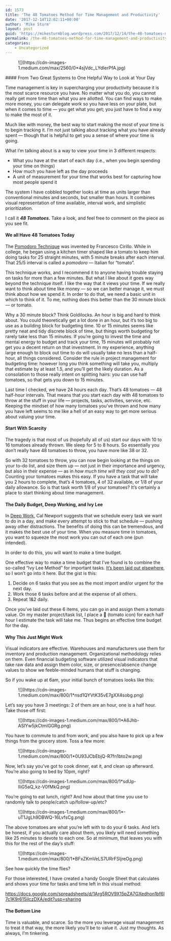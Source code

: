 ```yaml
---
id: 1573
title: 'The 48 Tomatoes Method for Time Management and Productivity'
date: '2017-12-14T12:02:11+00:00'
author: 'Mike Sturm'
layout: post
guid: 'https://mikesturmblog.wordpress.com/2017/12/14/the-48-tomatoes-method-for-time-management-and-productivity/'
permalink: /the-48-tomatoes-method-for-time-management-and-productivity/
categories:
    - Uncategorized
---
```


<figure>![](https://cdn-images-1.medium.com/max/2560/0*4sjVdc_LYdIerPfA.jpg)</figure>#### From Two Great Systems to One Helpful Way to Look at Your Day

Time management is key in supercharging your productivity because it is the most scarce resource you have. No matter what you do, you cannot really get more time than what you are allotted. You can find ways to make more money, you can delegate work so you have less on your plate, but when it comes to time — you get what you get; you just have to find a way to make the most of it.

Much like with money, the best way to start making the most of your time is to begin tracking it. I’m not just talking about tracking what you have already spent — though that is helpful to get you a sense of where your time is going.

What I’m talking about is a way to view your time in 3 different respects:

- What you have at the start of each day (i.e., when you begin spending your time on things)
- How much you have left as the day proceeds
- A unit of measurement for your time that works best for capturing how most people spend it

The system I have cobbled together looks at time as units larger than conventional minutes and seconds, but smaller than hours. It combines visual representation of time available, interval work, and simplistic prioritization.

I call it ***48 Tomatoes.*** Take a look, and feel free to comment on the piece as you see fit.

#### We all Have 48 Tomatoes Today

The [Pomodoro Technique](http://pomodorotechnique.com/) was invented by Francesco Cirillo. While in college, he began using a kitchen timer shaped like a tomato to keep him doing tasks for 25 straight minutes, with 5 minute breaks after each interval. That 25/5 interval is called a *pomodoro* — Italian for “tomato”.

This technique works, and I recommend it to anyone having trouble staying on tasks for more than a few minutes. But what I like about it goes way beyond the technique itself. I like the way that it views your time. If we really want to think about time like money — so we can better manage it, we must think about how we spend it. In order to do that, we need a basic unit in which to think of it. To me, nothing does this better than the 30 minute block — or tomato.

Why a 30 minute block? Think Goldilocks. An hour is big and hard to think about. You could theoretically get a lot done in an hour, but it’s too big to use as a building block for budgeting time. 10 or 15 minutes seems like pretty neat and tidy discrete block of time, but things worth budgeting for rarely take less than 15 minutes. If you’re going to invest the time and mental energy to budget and track your time, 15 minutes will probably not get you a decent return on that investment. In my experience, anything large enough to block out time to do will usually take no less than a half-hour, all things considered. Consider the rule in project management for budgeting time: however long you think something will take you, multiply that estimate by at least 1.5, and you’ll get the likely duration. As a consolation to those really intent on splitting hairs: you can use half tomatoes, so that gets you down to 15 minutes.

Last time I checked, we have 24 hours each day. That’s 48 tomatoes — 48 half-hour intervals. That means that you start each day with 48 tomatoes to throw at the stuff in your life — projects, tasks, activities, service, etc. Keeping the mindset of how many tomatoes you’ve thrown and how many you have left seems to me like a hell of an easy way to get more serious about valuing your time.

#### Start With Scarcity

The tragedy is that most of us (hopefully all of us) start our days with 10 to 16 tomatoes already thrown. We sleep for 5 to 8 hours. So essentially you don’t really have 48 tomatoes to throw, you have more like 38 or 32.

So with 32 tomatoes to throw, you can now begin looking at the things on your to-do list, and size them up — not just in their importance and urgency, but also in their expense — as in *how much time will they cost you to do*?Counting your tomatoes makes this easy. If you have a task that will take you 2 hours to complete, that’s 4 tomatoes, 4 of 32 available, or 1/8 of your daily allowance. So is that task worth 1/8 of your tomatoes? It’s certainly a place to start thinking about time management.

#### The Daily Budget, Deep Working, and Ivy Lee

In [Deep Work](http://calnewport.com/books/deep-work/), Cal Newport suggests that we schedule every task we want to do in a day, and make every attempt to stick to that schedule — pushing away other distractions. The benefits of doing this can be tremendous, and it makes the best use of your time. When you measure time in tomatoes, you want to squeeze the most work you can out of each one (pun intended).

In order to do this, you will want to make a time budget.

One effective way to make a time budget that I’ve found is to combine the so-called “Ivy Lee Method” for important tasks. [It’s been laid out elsewhere](http://jamesclear.com/ivy-lee), so I won’t go into it here. But the gist is this:

1. Decide on 6 tasks that you see as the most import and/or urgent for the next day.
2. Work those 6 tasks before and at the expense of all others.
3. Repeat 1&amp;2 daily.

Once you’ve laid out these 6 items, you can go in and assign them a tomato value. On my master project/task list, I place a 🍅 (tomato icon) for each half hour I estimate the task will take me. Thus begins an effective time budget for the day.

#### Why This Just Might Work

Visual indicators are effective. Warehouses and manufacturers use them for inventory and production management. Organizational methodology relies on them. Even financial budgeting software utilized visual indicators that take raw data and assign them color, size, or presence/absence change values to show we feeble-minded humans that stuff is changing.

So if you wake up at 6am, your initial bunch of tomatoes looks like this:

<figure>![](https://cdn-images-1.medium.com/max/800/1*nsd1QYVtK35vE7gXX4sobg.png)</figure>Let’s say you have 3 meetings: 2 of them are an hour, one is a half hour. Take those off first:

<figure>![](https://cdn-images-1.medium.com/max/800/1*A6Jhb-ASlYw5jkCtmIGGRg.png)</figure>You have to commute to and from work, and you also have to pick up a few things from the grocery store. Toss a few more:

<figure>![](https://cdn-images-1.medium.com/max/800/1*0U93JCbEbjQ-R7fn1bto2w.png)</figure>Now, let’s say you’ve got to cook dinner, eat it, and clean up afterward. You’re also going to bed by 10pm, right?

<figure>![](https://cdn-images-1.medium.com/max/800/1*sdUp-lIiG5aQ_kz-V0fMkQ.png)</figure>You’re going to eat lunch, right? And how about that time you use to randomly talk to people/catch up/follow-up/etc?

<figure>![](https://cdn-images-1.medium.com/max/800/1*-uT1JgLh9DBWQ-16LvfsCg.png)</figure>The above tomatoes are what you’re left with to do your 6 tasks. And let’s be honest, if you actually care about them, you likely will need something like 25 minutes to devote to each one. So at minimum, that leaves you with this for the rest of the day’s stuff:

<figure>![](https://cdn-images-1.medium.com/max/800/1*BFxZKmVeLS7URrFSIjreOg.png)</figure>See how quickly the time flies?

For those interested, I have created a handy Google Sheet that calculates and shows your time for tasks and time left in this visual method:

<https://docs.google.com/spreadsheets/d/1Arg5ROV9X15pZA7GXedhon1bf6l7c1K9r615iIczDXA/edit?usp=sharing>

#### The Bottom Line

Time is valuable, and scarce. So the more you leverage visual management to treat it that way, the more likely you’ll be to value it. Just my thoughts. As always, I’m tinkering.